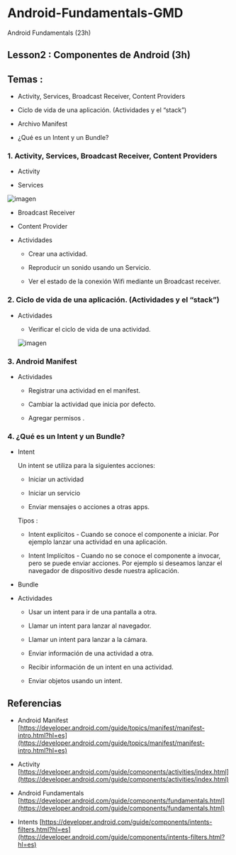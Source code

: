 # Android-Fundamentals-GMD
Android Fundamentals (23h)

## Lesson2 : Componentes de Android (3h)

## Temas :

- Activity, Services, Broadcast Receiver, Content Providers

- Ciclo de vida de una aplicación. (Actividades y el “stack”)

- Archivo Manifest

- ¿Qué es un Intent y un Bundle?


### 1. Activity, Services, Broadcast Receiver, Content Providers

- Activity

- Services

 ![imagen][service]

- Broadcast Receiver

- Content Provider

- Actividades

    * Crear una actividad.
    
    * Reproducir un sonido usando un Servicio.
    
    * Ver el estado de la conexión Wifi mediante un Broadcast receiver.

### 2. Ciclo de vida de una aplicación. (Actividades y el “stack”)

- Actividades
    
    * Verificar el ciclo de vida de una actividad.

   ![imagen][google]
    
 
### 3. Android Manifest

- Actividades
    
    * Registrar una actividad en el manifest.
    
    * Cambiar la actividad que inicia por defecto.
    
    * Agregar permisos .
    
### 4. ¿Qué es un Intent y un Bundle?

- Intent

  Un intent se utiliza para la siguientes acciones:
  
  * Iniciar un actividad
  
  * Iniciar un servicio
  
  * Enviar mensajes o acciones a otras apps.
  
  Tipos :
  
   * Intent explícitos - Cuando se conoce el componente a iniciar. Por ejemplo lanzar una actividad en una aplicación.
   
   * Intent Implícitos - Cuando no se conoce el componente a invocar, pero se puede enviar acciones. Por ejemplo si deseamos lanzar el navegador de dispositivo desde nuestra aplicación.
    
- Bundle

- Actividades
    
    * Usar un intent para ir de una pantalla a otra.
    
    * Llamar un intent para lanzar al navegador.
    
    * Llamar un intent para lanzar a la cámara.
    
    * Enviar información de una actividad a otra.
    
    * Recibir información de un intent en una actividad.
    
    * Enviar objetos usando un intent.

## Referencias

- Android Manifest [https://developer.android.com/guide/topics/manifest/manifest-intro.html?hl=es](https://developer.android.com/guide/topics/manifest/manifest-intro.html?hl=es)

- Activity [https://developer.android.com/guide/components/activities/index.html](https://developer.android.com/guide/components/activities/index.html)

- Android Fundamentals [https://developer.android.com/guide/components/fundamentals.html](https://developer.android.com/guide/components/fundamentals.html)

- Intents [https://developer.android.com/guide/components/intents-filters.html?hl=es](https://developer.android.com/guide/components/intents-filters.html?hl=es)

[google]: https://developer.android.com/guide/components/images/activity_lifecycle.png

[service]: https://developer.android.com/images/service_lifecycle.png
